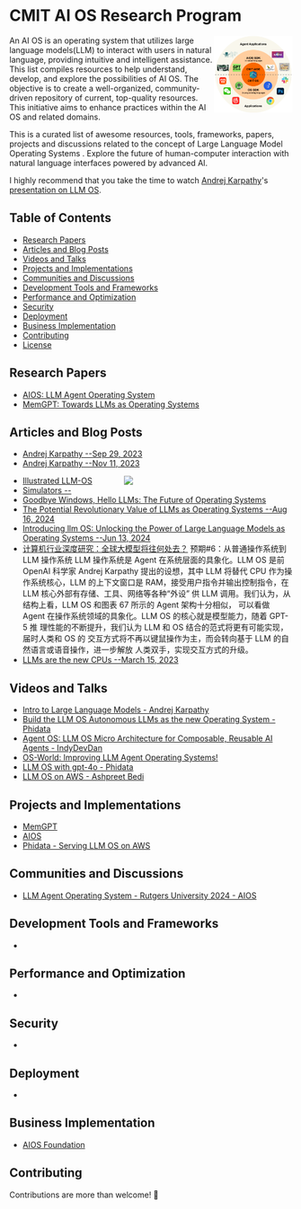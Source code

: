 # CMIT AI OS Research Program
<img src="CMIT-AIOS.png" align="right" width="140">

An AI OS is an operating system that utilizes large language models(LLM) to interact with users in natural language, providing intuitive and intelligent assistance. This list compiles resources to help understand, develop, and explore the possibilities of AI OS. The objective is to create a well-organized, community-driven repository of current, top-quality resources. This initiative aims to enhance practices within the AI OS and related domains. 

This is a curated list of awesome resources, tools, frameworks, papers, projects and discussions related to the concept of Large Language Model Operating Systems . Explore the future of human-computer interaction with natural language interfaces powered by advanced AI.


I highly recommend that you take the time to watch [Andrej Karpathy](https://github.com/karpathy)'s [presentation on LLM OS](https://youtu.be/zjkBMFhNj_g?feature=shared&t=2536).

## Table of Contents
- [Research Papers](#research-papers)
- [Articles and Blog Posts](#articles-and-blog-posts)
- [Videos and Talks](#videos-and-talks)
- [Projects and Implementations](#projects-and-implementations)
- [Communities and Discussions](#communities-and-discussions)
- [Development Tools and Frameworks](#development-tools-and-frameworks)
- [Performance and Optimization](#performance-and-optimization)
- [Security](#security)
- [Deployment](#deployment)
- [Business Implementation](#business-implementation)
- [Contributing](#contributing)
- [License](#license)

## Research Papers
- [AIOS: LLM Agent Operating System](https://arxiv.org/abs/2403.16971)
- [MemGPT: Towards LLMs as Operating Systems](https://arxiv.org/abs/2310.08560)

## Articles and Blog Posts
- [Andrej Karpathy --Sep 29, 2023](https://x.com/karpathy/status/1707437820045062561)
- [Andrej Karpathy --Nov 11, 2023](https://twitter.com/karpathy/status/1723140519554105733)
<img src="https://pbs.twimg.com/media/F-nOa_rboAAqe0o?format=png" align="right" width="300">

- [Illustrated LLM-OS](https://huggingface.co/blog/shivance/illustrated-llm-os)
- [Simulators --](https://www.lesswrong.com/posts/vJFdjigzmcXMhNTsx/simulators)
- [Goodbye Windows, Hello LLMs: The Future of Operating Systems](https://medium.com/@ronaldmannak/goodbye-windows-hello-llms-the-future-of-operating-systems-7ba61ea03e8d)
- [The Potential Revolutionary Value of LLMs as Operating Systems --Aug 16, 2024](https://medium.com/codex/the-potential-revolutionary-value-of-llms-as-operating-systems-74703ce46a5b)
- [Introducing llm OS: Unlocking the Power of Large Language Models as Operating Systems --Jun 13, 2024](https://medium.com/@honeyricky1m3/introducing-llm-os-unlocking-the-power-of-large-language-models-as-operating-systems-54274d0d8474)
- [计算机行业深度研究：全球大模型将往何处去？](https://finance.sina.com.cn/stock/stockzmt/2024-09-01/doc-incmscve4863669.shtml)
预期#6：从普通操作系统到 LLM 操作系统
LLM 操作系统是 Agent 在系统层面的具象化。LLM OS 是前 OpenAI 科学家 Andrej Karpathy 提出的设想，其中 LLM 将替代 CPU 作为操作系统核心，LLM 的上下文窗口是 RAM，接受用户指令并输出控制指令，在 LLM 核心外部有存储、工具、网络等各种“外设” 供 LLM 调用。我们认为，从结构上看，LLM OS 和图表 67 所示的 Agent 架构十分相似， 可以看做 Agent 在操作系统领域的具象化。LLM OS 的核心就是模型能力，随着 GPT-5 推 理性能的不断提升，我们认为 LLM 和 OS 结合的范式将更有可能实现，届时人类和 OS 的 交互方式将不再以键鼠操作为主，而会转向基于 LLM 的自然语言或语音操作，进一步解放 人类双手，实现交互方式的升级。
- [LLMs are the new CPUs --March 15, 2023](https://every.to/divinations/llms-are-the-new-cpus?sid=26026)

## Videos and Talks
- [Intro to Large Language Models - Andrej Karpathy](https://www.youtube.com/watch?v=zjkBMFhNj_g)
- [Build the LLM OS Autonomous LLMs as the new Operating System - Phidata](https://www.youtube.com/watch?v=YMZm7LdGQp8)
- [Agent OS: LLM OS Micro Architecture for Composable, Reusable AI Agents - IndyDevDan](https://www.youtube.com/watch?v=8wSH4XukcH8)
- [OS-World: Improving LLM Agent Operating Systems!](https://www.youtube.com/watch?v=zm1_Huwb26I)
- [LLM OS with gpt-4o - Phidata](https://www.youtube.com/watch?v=6g2KLvwHZlU)
- [LLM OS on AWS - Ashpreet Bedi](https://x.com/ashpreetbedi/status/1797320918274068700)

## Projects and Implementations
- [MemGPT](https://github.com/cpacker/MemGPT)
- [AIOS](https://github.com/agiresearch/AIOS)
- [Phidata - Serving LLM OS on AWS](https://docs.phidata.com/templates/llm-os/run-local)

## Communities and Discussions
- [LLM Agent Operating System - Rutgers University 2024 - AIOS](https://www.reddit.com/r/LocalLLaMA/comments/1bod1jt/llm_agent_operating_system_rutgers_university/)

## Development Tools and Frameworks
- 

## Performance and Optimization
- 

## Security
- 

## Deployment
-

## Business Implementation
- [AIOS Foundation](http://aios.foundation/)

## Contributing
Contributions are more than welcome! 🌟
